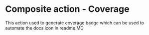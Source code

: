 # Composite action - Coverage
This action used to generate coverage badge which can be used to automate the docs icon in readme.MD
